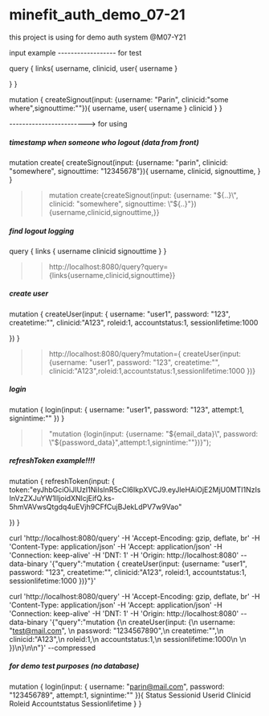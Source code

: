 # minefit_auth_demo_07-21

this project is using for demo auth system @M07-Y21


input example ------------------   for test

query {
	links{
    username,
    clinicid,
    user{
      username
    }
    
  }
}

mutation {
  createSignout(input: {username: "Parin", clinicid:"some where",signouttime:""}){
    username,
    user{
      username
    }
    clinicid
  }
}


------------------------> for using
##### timestamp when someone who logout (data from front)
mutation create{
  createSignout(input: {username: "parin", clinicid: "somewhere", signouttime: "12345678"}){
    username,
    clinicid,
    signouttime,
  }
}

>> mutation create{createSignout(input: {username: \"${..}\", clinicid: "somewhere", signouttime: \"${..}\"}){username,clinicid,signouttime,}}

##### find logout logging
query {
  links {
    username
    clinicid
    signouttime
  }
}
>> http://localhost:8080/query?query={links{username,clinicid,signouttime}}


##### create user
mutation {
  createUser(input: {
    username: "user1", 
    password: "123",
    createtime:"",
    clinicid:"A123",
    roleid:1,
    accountstatus:1,
    sessionlifetime:1000
  
  })
}
>> http://localhost:8080/query?mutation={ createUser(input: {username: \"user1\", password: \"123\", createtime:\"\",  clinicid:\"A123\",roleid:1,accountstatus:1,sessionlifetime:1000 })}

##### login
mutation {
  login(input: {
    username: "user1", 
    password: "123",
    attempt:1,
    signintime:""
  })
}
>>"mutation {login(input: {username: \"${email_data}\", password: \"${password_data}\",attempt:1,signintime:\"\"})}");

##### refreshToken example!!!!
mutation {
  refreshToken(input: {  token:"eyJhbGciOiJIUzI1NiIsInR5cCI6IkpXVCJ9.eyJleHAiOjE2MjU0MTI1NzIsInVzZXJuYW1lIjoidXNlcjEifQ.ks-5hmVAVwsQtgdq4uEVjh9CFfCujBJekLdPV7w9Vao"
    
  })
}


curl 'http://localhost:8080/query' -H 'Accept-Encoding: gzip, deflate, br' -H 'Content-Type: application/json' -H 'Accept: application/json' -H 'Connection: keep-alive' -H 'DNT: 1' -H 'Origin: http://localhost:8080' --data-binary '{"query":"mutation { createUser(input: {username: \"user1\", password: \"123\",  createtime:\"\",  clinicid:\"A123\",  roleid:1,   accountstatus:1,    sessionlifetime:1000  })}"}' 


curl 'http://localhost:8080/query' -H 'Accept-Encoding: gzip, deflate, br' -H 'Content-Type: application/json' -H 'Accept: application/json' -H 'Connection: keep-alive' -H 'DNT: 1' -H 'Origin: http://localhost:8080' --data-binary '{"query":"mutation {\n  createUser(input: {\n    username: \"test@mail.com\", \n    password: \"1234567890\",\n    createtime:\"\",\n    clinicid:\"A123\",\n    roleid:1,\n    accountstatus:1,\n    sessionlifetime:1000\n  \n  })\n}\n\n"}' --compressed



##### for demo test purposes (no database)

mutation {
  login(input: {
    username: "parin@mail.com", 
    password: "123456789",
    attempt:1,
    signintime:""
  }){
    Status
    Sessionid
    Userid
    Clinicid
    Roleid
    Accountstatus
    Sessionlifetime
  }
}